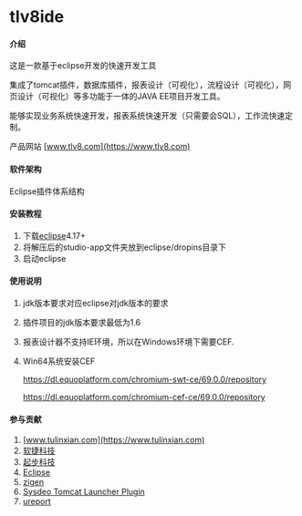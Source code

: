 # tlv8ide

#### 介绍
这是一款基于eclipse开发的快速开发工具

集成了tomcat插件，数据库插件，报表设计（可视化），流程设计（可视化），网页设计（可视化）等多功能于一体的JAVA EE项目开发工具。

能够实现业务系统快速开发，报表系统快速开发（只需要会SQL），工作流快速定制。

产品网站
[www.tlv8.com](https://www.tlv8.com)


#### 软件架构
Eclipse插件体系结构


#### 安装教程

1.  下载[eclipse](https://www.eclipse.org/downloads/packages/)4.17+
2.  将解压后的studio-app文件夹放到eclipse/dropins目录下
3.  启动eclipse

#### 使用说明

1.  jdk版本要求对应eclipse对jdk版本的要求
2.  插件项目的jdk版本要求最低为1.6
3.  报表设计器不支持IE环境，所以在Windows环境下需要CEF.
4.  Win64系统安装CEF

    https://dl.equoplatform.com/chromium-swt-ce/69.0.0/repository 

    https://dl.equoplatform.com/chromium-cef-ce/69.0.0/repository


#### 参与贡献

1.  [www.tulinxian.com](https://www.tulinxian.com)
2.  [软捷科技](https://www.yunagile.com/)
3.  [起步科技](https://www.justep.com/)
4.  [Eclipse](https://www.eclipse.org/)
5.  [zigen](http://www.ne.jp/asahi/zigen/home/plugin/dbviewer/about_en.html)
6.  [Sysdeo Tomcat Launcher Plugin](http://www.eclipsetotale.com/tomcatPlugin.html)
7.  [ureport](https://gitee.com/youseries/ureport)



